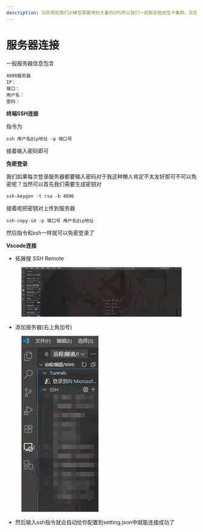 ```yaml
---
description: 众所周知我们训模型需要用到大量的GPU所以我们一般都会租用显卡集群，实验室也一般有自己的显卡集群
---
```


# 服务器连接

一般服务器信息包含

```
4090服务器
IP：
端口：
用户名：
密码：
```

**终端SSH连接**

指令为

```
ssh 用户名@ip地址 -p 端口号
```

接着输入密码即可

**免密登录**

我们如果每次登录服务器都要输入密码对于我这种懒人肯定不太友好那可不可以免密呢？当然可以首先我们需要生成密钥对

```
ssh-keygen -t rsa -b 4096
```

接着呢把密钥对上传到服务器

```
ssh-copy-id -p 端口号 用户名@ip地址
```

然后指令和ssh一样就可以免密登录了

**Vscode连接**

* 拓展搜 SSH Remote

<figure><img src="../.gitbook/assets/image-20250709223539864.png" alt=""><figcaption></figcaption></figure>

* 添加服务器(右上角加号)

<figure><img src="../.gitbook/assets/image-20250709224003747 (1).png" alt=""><figcaption></figcaption></figure>

* 然后输入ssh指令就会自动给你配置到setting.json中就能连接成功了
